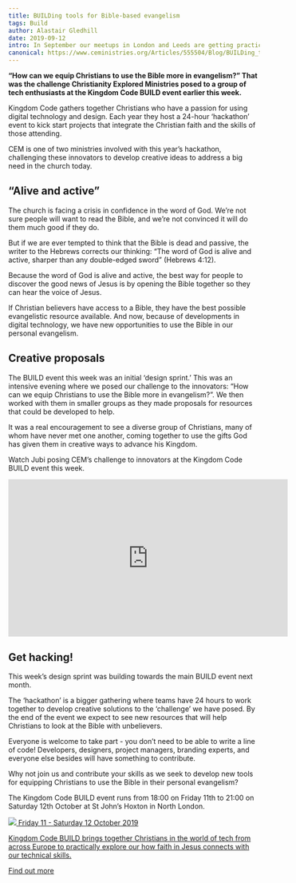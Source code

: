 ```yaml
---
title: BUILDing tools for Bible-based evangelism
tags: Build
author: Alastair Gledhill
date: 2019-09-12
intro: In September our meetups in London and Leeds are getting practical ahead of next month's hackathon…
canonical: https://www.ceministries.org/Articles/555504/Blog/BUILDing_tools_for_Bible_based.aspx
---
```


**“How can we equip Christians to use the Bible more in evangelism?” That was the challenge Christianity Explored Ministries posed to a group of tech enthusiasts at the Kingdom Code BUILD event earlier this week.**

Kingdom Code gathers together Christians who have a passion for using digital technology and design. Each year they host a 24-hour ‘hackathon’ event to
kick start projects that integrate the Christian faith and the skills of those attending.

CEM is one of two ministries involved with this year’s hackathon, challenging these innovators to develop creative ideas to address a big need in the church today.

## “Alive and active”

The church is facing a crisis in confidence in the word of God. We’re not sure people will want to read the Bible, and we’re not convinced it will do them much good if they do.

But if we are ever tempted to think that the Bible is dead and passive, the writer to the Hebrews corrects our thinking: “The word of God is alive and active, sharper than any double-edged sword” (Hebrews 4:12).

Because the word of God is alive and active, the best way for people to discover the good news of Jesus is by opening the Bible together so they can hear the voice of Jesus.

If Christian believers have access to a Bible, they have the best possible evangelistic resource available. And now, because of developments in digital technology, we have new opportunities to use the Bible in our personal evangelism.

## Creative proposals

The BUILD event this week was an initial ‘design sprint.’ This was an intensive evening where we posed our challenge to the innovators: “How can we equip Christians to use the Bible more in evangelism?”. We then worked with them in smaller groups as they made proposals for resources that could be developed to help.

It was a real encouragement to see a diverse group of Christians, many of whom have never met one another, coming together to use the gifts God has given them in creative ways to advance his Kingdom.

Watch Jubi posing CEM’s challenge to innovators at the Kingdom Code BUILD event this week.

<iframe width="560" height="315" src="https://www.youtube.com/embed/vYptMzrYumo" frameborder="0" allow="accelerometer; autoplay; encrypted-media; gyroscope; picture-in-picture" allowfullscreen></iframe>
 
## Get hacking!

This week’s design sprint was building towards the main BUILD event next month.

The ‘hackathon’ is a bigger gathering where teams have 24 hours to work together to develop creative solutions to the ‘challenge’ we have posed. By the end of the event we expect to see new resources that will help Christians to look at the Bible with unbelievers.

Everyone is welcome to take part - you don’t need to be able to write a line of code! Developers, designers, project managers, branding experts, and everyone else besides will have something to contribute.

Why not join us and contribute your skills as we seek to develop new tools for equipping Christians to use the Bible in their personal evangelism?

The Kingdom Code BUILD event runs from 18:00 on Friday 11th to 21:00 on Saturday 12th October at St John’s Hoxton in North London.

<section class="promo">

  <a class="promo__content" href="/build">

  <img class="promo__content__logo" src="/_assets/misc/build.svg" />

  <date>
    Friday 11 - Saturday 12 October 2019
  </date>

  <p>
    Kingdom Code BUILD brings together Christians in the world of tech from across Europe to practically explore our how faith in Jesus connects with our technical skills.
  </p>

  <p>
    <span class="promo__content__button">
      Find out more
    </span>
  </p>
  </a>
</section>
